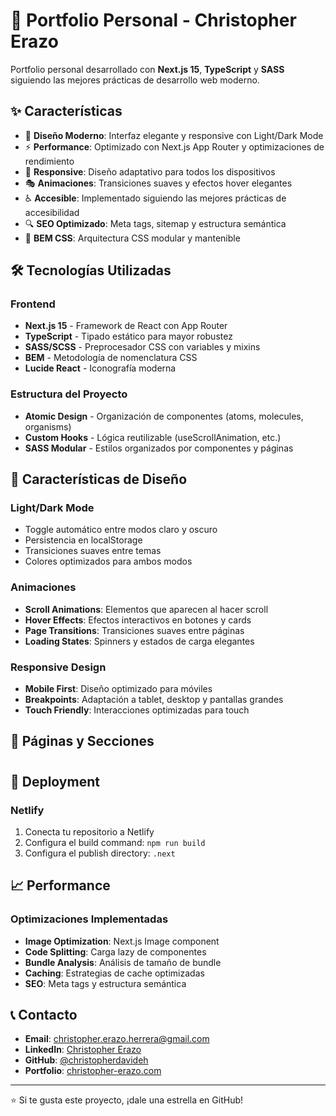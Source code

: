 # 🚀 Portfolio Personal - Christopher Erazo

Portfolio personal desarrollado con **Next.js 15**, **TypeScript** y **SASS** siguiendo las mejores prácticas de desarrollo web moderno.

## ✨ Características

- 🎨 **Diseño Moderno**: Interfaz elegante y responsive con Light/Dark Mode
- ⚡ **Performance**: Optimizado con Next.js App Router y optimizaciones de rendimiento
- 📱 **Responsive**: Diseño adaptativo para todos los dispositivos
- 🎭 **Animaciones**: Transiciones suaves y efectos hover elegantes
- ♿ **Accesible**: Implementado siguiendo las mejores prácticas de accesibilidad
- 🔍 **SEO Optimizado**: Meta tags, sitemap y estructura semántica
- 🎯 **BEM CSS**: Arquitectura CSS modular y mantenible

## 🛠️ Tecnologías Utilizadas

### Frontend
- **Next.js 15** - Framework de React con App Router
- **TypeScript** - Tipado estático para mayor robustez
- **SASS/SCSS** - Preprocesador CSS con variables y mixins
- **BEM** - Metodología de nomenclatura CSS
- **Lucide React** - Iconografía moderna

### Estructura del Proyecto
- **Atomic Design** - Organización de componentes (atoms, molecules, organisms)
- **Custom Hooks** - Lógica reutilizable (useScrollAnimation, etc.)
- **SASS Modular** - Estilos organizados por componentes y páginas


## 🎨 Características de Diseño

### Light/Dark Mode
- Toggle automático entre modos claro y oscuro
- Persistencia en localStorage
- Transiciones suaves entre temas
- Colores optimizados para ambos modos

### Animaciones
- **Scroll Animations**: Elementos que aparecen al hacer scroll
- **Hover Effects**: Efectos interactivos en botones y cards
- **Page Transitions**: Transiciones suaves entre páginas
- **Loading States**: Spinners y estados de carga elegantes

### Responsive Design
- **Mobile First**: Diseño optimizado para móviles
- **Breakpoints**: Adaptación a tablet, desktop y pantallas grandes
- **Touch Friendly**: Interacciones optimizadas para touch

## 📱 Páginas y Secciones

#

## 🚀 Deployment

### Netlify
1. Conecta tu repositorio a Netlify
2. Configura el build command: `npm run build`
3. Configura el publish directory: `.next`

## 📈 Performance

### Optimizaciones Implementadas
- **Image Optimization**: Next.js Image component
- **Code Splitting**: Carga lazy de componentes
- **Bundle Analysis**: Análisis de tamaño de bundle
- **Caching**: Estrategias de cache optimizadas
- **SEO**: Meta tags y estructura semántica

## 📞 Contacto

- **Email**: christopher.erazo.herrera@gmail.com
- **LinkedIn**: [Christopher Erazo](https://linkedin.com/in/christopherdavideh)
- **GitHub**: [@christopherdavideh](https://github.com/christopherdavideh)
- **Portfolio**: [christopher-erazo.com](https://christopher-erazo.com)

---

⭐ Si te gusta este proyecto, ¡dale una estrella en GitHub! 